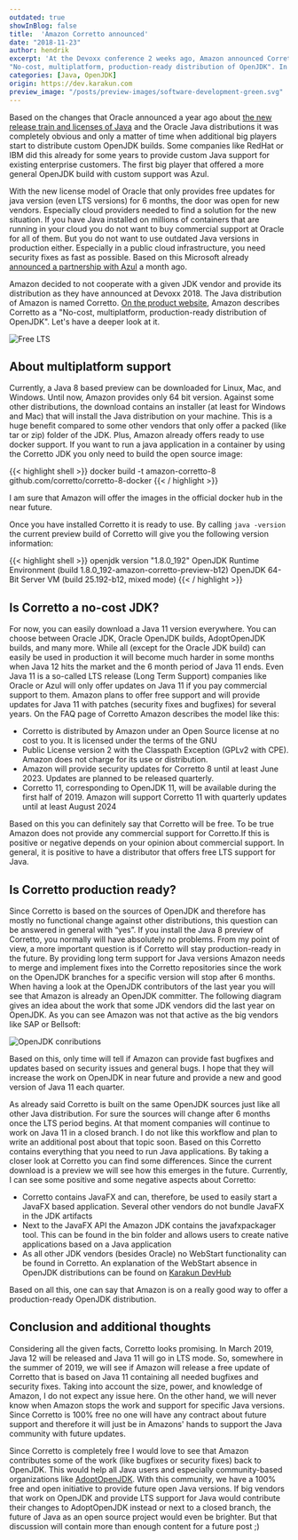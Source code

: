 ```yaml
---
outdated: true
showInBlog: false
title:  'Amazon Corretto announced'
date: "2018-11-23"
author: hendrik
excerpt: 'At the Devoxx conference 2 weeks ago, Amazon announced Corretto as a new player in the OpenJDK market. Next to companies like SAP, Oracle or Bellsoft, the cloud computing company now provides a custom OpenJDK build. On the website Amazon Corretto is described as 
"No-cost, multiplatform, production-ready distribution of OpenJDK". In this post I will have a deeper look at Corretto and explain why Amazon did this move.'
categories: [Java, OpenJDK]
origin: https://dev.karakun.com
preview_image: "/posts/preview-images/software-development-green.svg"
---
```

Based on the changes that Oracle announced a year ago about [the new release train and licenses of Java](/java/2018/06/25/java-releases.html) and the Oracle Java distributions it was completely obvious and only a matter of time when additional big players start to distribute custom OpenJDK builds. Some companies like RedHat or IBM did this already for some years to provide custom Java support for existing enterprise customers. The first big player that offered a more general OpenJDK build with custom support was Azul.

With the new license model of Oracle that only provides free updates for java version (even LTS versions) for 6 months, the door was open for new vendors. Especially cloud providers needed to find a solution for the new situation. If you have Java installed on millions of containers that are running in your cloud you do not want to buy commercial support at Oracle for all of them. But you do not want to use outdated Java versions in production either. Especially in a public cloud infrastructure, you need security fixes as fast as possible. Based on this Microsoft already [announced a partnership with Azul](https://azure.microsoft.com/en-us/blog/microsoft-and-azul-systems-bring-free-java-lts-support-to-azure/) a month ago.

Amazon decided to not cooperate with a given JDK vendor and provide its distribution as they have announced at Devoxx 2018. The Java distribution of Amazon is named Corretto. [On the product website](https://aws.amazon.com/de/corretto/), Amazon describes Corretto as a "No-cost, multiplatform, production-ready distribution of OpenJDK". Let's have a deeper look at it.

![Free LTS](/posts/2018-11-23-amazon-corretto/duke_ice.png)

## About multiplatform support

Currently, a Java 8 based preview can be downloaded for Linux, Mac, and Windows. Until now, Amazon provides only 64 bit version. Against some other distributions, the download contains an installer (at least for Windows and Mac) that will install the Java distribution on your machine. This is a huge benefit compared to some other vendors that only offer a packed (like tar or zip) folder of the JDK. Plus, Amazon already offers ready to use docker support. If you want to run a java application in a container by using the Corretto JDK you only need to build the open source image:

{{< highlight shell >}}
docker build -t amazon-corretto-8 github.com/corretto/corretto-8-docker
{{< / highlight >}}

I am sure that Amazon will offer the images in the official docker hub in the near future.

Once you have installed Corretto it is ready to use. By calling `java -version` the current preview build of Corretto will give you the following version information:

{{< highlight shell >}}
openjdk version "1.8.0_192"
OpenJDK Runtime Environment (build 1.8.0_192-amazon-corretto-preview-b12)
OpenJDK 64-Bit Server VM (build 25.192-b12, mixed mode)
{{< / highlight >}}

## Is Corretto a no-cost JDK?

For now, you can easily download a Java 11 version everywhere. You can choose between Oracle JDK, Oracle OpenJDK builds, AdoptOpenJDK builds, and many more. While all (except for the Oracle JDK build) can easily be used in production it will become much harder in some months when Java 12 hits the market and the 6 month period of Java 11 ends. Even Java 11 is a so-called LTS release (Long Term Support) companies like Oracle or Azul will only offer updates on Java 11 if you pay commercial support to them. Amazon plans to offer free support and will provide updates for Java 11 with patches (security fixes and bugfixes) for several years. On the FAQ page of Corretto Amazon describes the model like this:

* Corretto is distributed by Amazon under an Open Source license at no cost to you. It is licensed under the terms of the GNU
* Public License version 2 with the Classpath Exception (GPLv2 with CPE). Amazon does not charge for its use or distribution.
* Amazon will provide security updates for Corretto 8 until at least June 2023. Updates are planned to be released quarterly.
* Corretto 11, corresponding to OpenJDK 11, will be available during the first half of 2019. Amazon will support Corretto 11 with quarterly updates until at least August 2024

Based on this you can definitely say that Corretto will be free. To be true Amazon does not provide any commercial support for Corretto.If this is positive or negative depends on your opinion about commercial support. In general, it is positive to have a distributor that offers free LTS support for Java.

## Is Corretto production ready?

Since Corretto is based on the sources of OpenJDK and therefore has mostly no functional change against other distributions, this question can be answered in general with “yes”. If you install the Java 8 preview of Corretto, you normally will have absolutely no problems. From my point of view, a more important question is if Corretto will stay production-ready in the future. By providing long term support for Java versions Amazon needs to merge and implement fixes into the Corretto repositories since the work on the OpenJDK branches for a specific version will stop after 6 months. When having a look at the OpenJDK contributors of the last year you will see that Amazon is already an OpenJDK committer. The following diagram gives an idea about the work that some JDK vendors did the last year on OpenJDK. As you can see Amazon was not that active as the big vendors like SAP or Bellsoft:

![OpenJDK conributions](/posts/2018-11-23-amazon-corretto/diagramm.png)

Based on this, only time will tell if Amazon can provide fast bugfixes and updates based on security issues and general bugs. I hope that they will increase the work on OpenJDK in near future and provide a new and good version of Java 11 each quarter.

As already said Corretto is built on the same OpenJDK sources just like all other Java distribution. For sure the sources will change after 6 months once the LTS period begins. At that moment companies will continue to work on Java 11 in a closed branch. I do not like this workflow and plan to write an additional post about that topic soon. Based on this Corretto contains everything that you need to run Java applications. By taking a closer look at Corretto you can find some differences. Since the current download is a preview we will see how this emerges in the future. Currently, I can see some positive and some negative aspects about Corretto:

* Corretto contains JavaFX and can, therefore, be used to easily start a JavaFX based application. Several other vendors do not bundle JavaFX in the JDK artifacts
* Next to the JavaFX API the Amazon JDK contains the javafxpackager tool. This can be found in the bin folder and allows users to create native applications based on a Java application
* As all other JDK vendors (besides Oracle) no WebStart functionality can be found in Corretto. An explanation of the WebStart absence in OpenJDK distributions can be found on [Karakun DevHub](https://dev.karakun.com/webstart/)

Based on all this, one can say that Amazon is on a really good way to offer a production-ready OpenJDK distribution.

## Conclusion and additional thoughts

Considering all the given facts, Corretto looks promising. In March 2019, Java 12 will be released and Java 11 will go in LTS mode. So, somewhere in the summer of 2019, we will see if Amazon will release a free update of Corretto that is based on Java 11 containing all needed bugfixes and security fixes. Taking into account the size, power, and knowledge of Amazon, I do not expect any issue here. On the other hand, we will never know when Amazon stops the work and support for specific Java versions. Since Corretto is 100% free no one will have any contract about future support and therefore it will just be in Amazons' hands to support the Java community with future updates.

Since Corretto is completely free I would love to see that Amazon contributes some of the work (like bugfixes or security fixes) back to OpenJDK. This would help all Java users and especially community-based organizations like [AdoptOpenJDK](https://adoptopenjdk.net). With this community, we have a 100% free and open initiative to provide future open Java versions. If big vendors that work on OpenJDK and provide LTS support for Java would contribute their changes to AdoptOpenJDK instead or next to a closed branch, the future of Java as an open source project would even be brighter. But that discussion will contain more than enough content for a future post ;)

